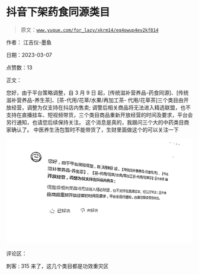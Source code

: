 # 抖音下架药食同源类目

> 原文：[`www.yuque.com/for_lazy/xkrm14/eq4owup4ev2kf814`](https://www.yuque.com/for_lazy/xkrm14/eq4owup4ev2kf814)



作者： 江吉仪-墨鱼 

日期：2023-03-07 

点赞数：13 

正文： 

您好，由于平台策略调整，自 3 月 9 日 起，[传统滋补营养品-药食同源]、[传统滋补营养品-养生茶]、[茶-代用/花草/水果/再加工茶- 代用/花草茶]三个类目由开放经营，调整为仅支持在抖店内售卖; 调警后相关商品将无法进入精选联盟，也不支持在直播挂车、短视频带货，三个类目商品重新开放经营的时间及要求，平台会另行通知，也请您后续保持关注。 这个消息是真的，我跟问三个大的中药类目商家确认了。 中医养生汤包暂时不能带货了，生财里面做这个的可以关注一下 

![](img/a2e228af50616f6ac66d1c817769a155.png)  

评论区： 

刺客 : 315 来了，这几个类目都是功效重灾区 

